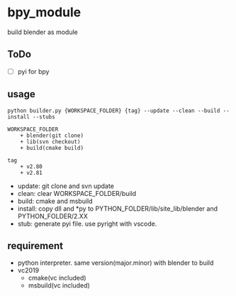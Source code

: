 # bpy_module

build blender as module

## ToDo

* [ ] pyi for bpy

## usage

```
python builder.py {WORKSPACE_FOLDER} {tag} --update --clean --build --install --stubs

WORKSPACE_FOLDER
    + blender(git clone)
    + lib(svn checkout)
    + build(cmake build)

tag
    + v2.80
    + v2.81
```

* update: git clone and svn update
* clean: clear WORKSPACE_FOLDER/build
* build: cmake and msbuild
* install: copy dll and *py to PYTHON_FOLDER/lib/site_lib/blender and PYTHON_FOLDER/2.XX
* stub: generate pyi file. use pyright with vscode.

## requirement

* python interpreter. same version(major.minor) with blender to build
* vc2019
  * cmake(vc included)
  * msbuild(vc included)

